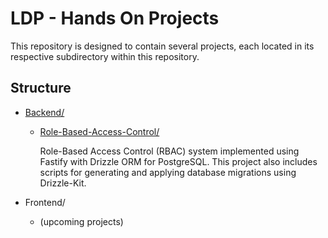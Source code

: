 # LDP - Hands On Projects

This repository is designed to contain several projects, each located in its respective subdirectory within this repository.

## Structure

-   [Backend/](./Backend)

    -   [Role-Based-Access-Control/](./Backend/Role-Based-Access-Control)

        Role-Based Access Control (RBAC) system implemented using Fastify with Drizzle ORM for PostgreSQL. This project also includes scripts for generating and applying database migrations using Drizzle-Kit.

-   Frontend/
    -   (upcoming projects)

